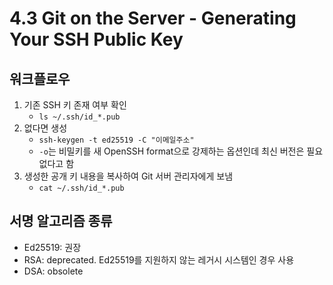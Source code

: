 # 4.3 Git on the Server - Generating Your SSH Public Key

## 워크플로우

1. 기존 SSH 키 존재 여부 확인
   - `ls ~/.ssh/id_*.pub`
2. 없다면 생성
   - `ssh-keygen -t ed25519 -C "이메일주소"`
   - `-o`는 비밀키를 새 OpenSSH format으로 강제하는 옵션인데 최신 버전은 필요 없다고 함
3. 생성한 공개 키 내용을 복사하여 Git 서버 관리자에게 보냄
   - `cat ~/.ssh/id_*.pub`

## 서명 알고리즘 종류

- Ed25519: 권장
- RSA: deprecated. Ed25519를 지원하지 않는 레거시 시스템인 경우 사용
- DSA: obsolete
